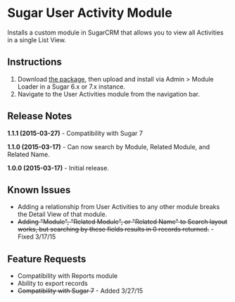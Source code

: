 # Sugar User Activity Module
Installs a custom module in SugarCRM that allows you to view all Activities in a single List View.

## Instructions
1. Download [the package](https://github.com/UTAlan/Sugar-User-Activity-Module/raw/master/UserActivities.zip), then upload and install via Admin > Module Loader in a Sugar 6.x or 7.x instance.
2. Navigate to the User Activities module from the navigation bar.

## Release Notes
**1.1.1 (2015-03-27)** - Compatibility with Sugar 7

**1.1.0 (2015-03-17)** - Can now search by Module, Related Module, and Related Name.

**1.0.0 (2015-03-17)** - Initial release.

## Known Issues
* Adding a relationship from User Activities to any other module breaks the Detail View of that module.
* ~~Adding "Module", "Related Module", or "Related Name" to Search layout works, but searching by these fields results in 0 records returned.~~ - Fixed 3/17/15

## Feature Requests
* Compatibility with Reports module
* Ability to export records
* ~~Compatibility with Sugar 7~~ - Added 3/27/15

